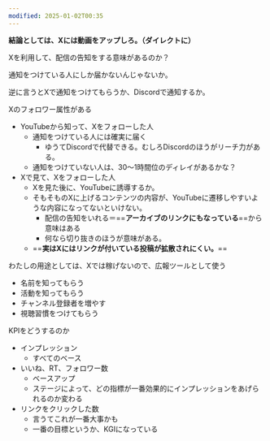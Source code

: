 ```yaml
---
modified: 2025-01-02T00:35
---
```

  

**結論としては、Xには動画をアップしろ。（ダイレクトに）**

  

  

Xを利用して、配信の告知をする意味があるのか？

通知をつけている人にしか届かないんじゃないか。

逆に言うとXで通知をつけてもらうか、Discordで通知するか。

  

Xのフォロワー属性がある

- YouTubeから知って、Xをフォローした人
    - 通知をつけている人には確実に届く
        - ゆうてDiscordで代替できる。むしろDiscordのほうがリーチ力がある。
    - 通知をつけていない人は、30～1時間位のディレイがあるかな？
- Xで見て、Xをフォローした人
    - Xを見た後に、YouTubeに誘導するか。
    - そもそものXに上げるコンテンツの内容が、YouTubeに遷移しやすいような内容になってないといけない。
        - 配信の告知をいれる＝==**アーカイブのリンクにもなっている**==から意味はある
        - 何なら切り抜きのほうが意味がある。
    - ==**実はXにはリンクが付いている投稿が拡散されにくい。**==

  

  

  

  

わたしの用途としては、Xでは稼げないので、広報ツールとして使う

- 名前を知ってもらう
- 活動を知ってもらう
- チャンネル登録者を増やす
- 視聴習慣をつけてもらう

  

KPIをどうするのか

- インプレッション
    - すべてのベース
- いいね、RT、フォロワー数
    - ベースアップ
    - ステージによって、どの指標が一番効果的にインプレッションをあげられるのか変わる
- リンクをクリックした数
    - 言うてこれが一番大事かも
    - 一番の目標というか、KGIになっている